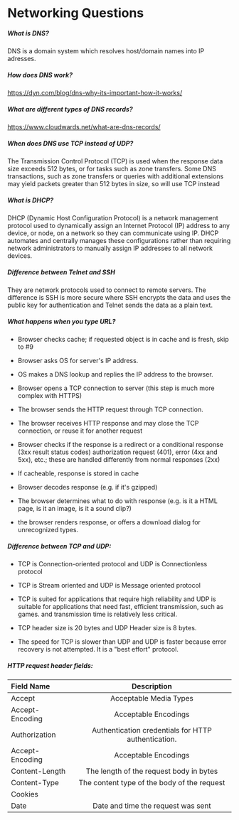 # Networking Questions

##### What is DNS?

  DNS is a domain system which resolves host/domain names into IP adresses.
  
##### How does DNS work?

  https://dyn.com/blog/dns-why-its-important-how-it-works/
  
##### What are different types of DNS records?
 
  https://www.cloudwards.net/what-are-dns-records/
  
##### When does DNS use TCP instead of UDP?
The Transmission Control Protocol (TCP) is used when the response data size exceeds 512 bytes, or for tasks such as zone transfers.
Some DNS transactions, such as zone transfers or queries with additional extensions may yield packets greater than 512 bytes in size, so will use TCP instead

##### What is DHCP?

DHCP (Dynamic Host Configuration Protocol) is a network management protocol used to dynamically assign an Internet Protocol (IP) address to any device, or node, on a network so they can communicate using IP. DHCP automates and centrally manages these configurations rather than requiring network administrators to manually assign IP addresses to all network devices.
  
##### Difference between Telnet and SSH

 They are network protocols used to connect to remote servers. The difference is SSH is more secure where SSH encrypts the data and uses     the public key for authentication and Telnet sends the data as a plain text.

##### What happens when you type URL?

- Browser checks cache; if requested object is in cache and is fresh, skip to #9

- Browser asks OS for server's IP address.

- OS makes a DNS lookup and replies the IP address to the browser.

- Browser opens a TCP connection to server (this step is much more complex with HTTPS)

- The browser sends the HTTP request through TCP connection.

- The browser receives HTTP response and may close the TCP connection, or reuse it for another request

- Browser checks if the response is a redirect or a conditional response (3xx result status codes) authorization request (401), error (4xx and 5xx), etc.; 
      these are handled differently from normal responses (2xx)

- If cacheable, response is stored in cache

- Browser decodes response (e.g. if it's gzipped)

- The browser determines what to do with response (e.g. is it a HTML page, is it an image, is it a sound clip?)

- the browser renders response, or offers a download dialog for unrecognized types.

##### Difference between TCP and UDP:

- TCP is Connection-oriented protocol and UDP is Connectionless protocol   
  
- TCP is Stream oriented and UDP is Message oriented protocol
  
- TCP is suited for applications that require high reliability and UDP is suitable for applications that need fast, efficient  transmission, such as games.  and transmission time is relatively less critical.
  
- TCP header size is 20 bytes and UDP Header size is 8 bytes.
  
- The speed for TCP is slower than UDP and UDP is faster because error recovery is not attempted. It is a "best effort" protocol.

##### HTTP request header fields:

| Field Name          | Description                                           |
| :---                |     :---:                                             |
| Accept              | Acceptable Media Types                                |
| Accept-Encoding     | Acceptable Encodings                                  |
| Authorization       | Authentication credentials for HTTP authentication.   |
| Accept-Encoding     | Acceptable Encodings                                  |
| Content-Length      | The length of the request body in bytes               |
| Content-Type        | The content type of the body of the request           |
| Cookies             |                                                       |
| Date                | Date and time the request was sent                    |

